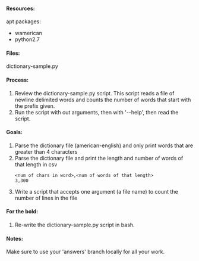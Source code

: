 #### Resources:
apt packages:
* wamerican
* python2.7

#### Files:
dictionary-sample.py

#### Process:
1. Review the dictionary-sample.py script. This script reads a file of newline delimited words and counts the number of words that start with the prefix given.
2. Run the script with out arguments, then with '--help', then read the script.

#### Goals:
1. Parse the dictionary file (american-english) and only print words that are greater than 4 characters
2. Parse the dictionary file and print the length and number of words of that length in csv
	```
    <num of chars in word>,<num of words of that length>
   	3,300
    ```
3. Write a script that accepts one argument (a file name) to count the number of lines in the file

#### For the bold:
1. Re-write the dictionary-sample.py script in bash.

#### Notes:
Make sure to use your 'answers' branch locally for all your work.
